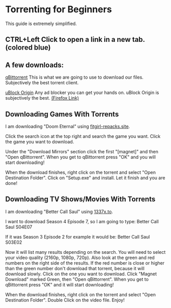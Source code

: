 # Torrenting for Beginners
This guide is extremely simplified.

## CTRL+Left Click to open a link in a new tab. (colored blue)

## A few downloads: 
[qBittorrent](https://www.fosshub.com/qBittorrent.html) This is what we are going to use to download our files. Subjectively the best torrent client.

[uBlock Origin](https://chrome.google.com/webstore/detail/ublock-origin/cjpalhdlnbpafiamejdnhcphjbkeiagm?hl=en) Any ad blocker you can get your hands on. uBlock Origin is subjectively the best. [(Firefox Link)](https://addons.mozilla.org/en-US/firefox/addon/ublock-origin/)

## Downloading Games With Torrents
I am downloading "Doom Eternal" using [fitgirl-repacks.site](https://fitgirl-repacks.site/). 

Click the search icon at the top right and search the game you want. Click the game you want to download. 

Under the "Download Mirrors" section click the first "[magnet]" and then "Open qBittorrent". When you get to qBittorrent press "OK" and you will start downloading!

When the download finishes, right click on the torrent and select "Open Destination Folder". Click on "Setup.exe" and install. Let it finish and you are done!

## Downloading TV Shows/Movies With Torrents
I am downloading "Better Call Saul" using [1337x.to](https://1337x.to). 

I want to download Season 4 Episode 7, so I am going to type: Better Call Saul S04E07

If it was Season 3 Episode 2 for example it would be: Better Call Saul S03E02

Now it will list many results depending on the search. You will need to select your video quality (2160p, 1080p, 720p). Also look at the green and red numbers on the right side of the results. If the red number is close or higher than the green number don't download that torrent, because it will download slowly. Click on the one you want to download. Click "Magnet Download" marked Green, then "Open qBittorrent". When you get to qBittorrent press "OK" and it will start downloading!

When the download finishes, right click on the torrent and select "Open Destination Folder". Double Click on the video file. Enjoy!
